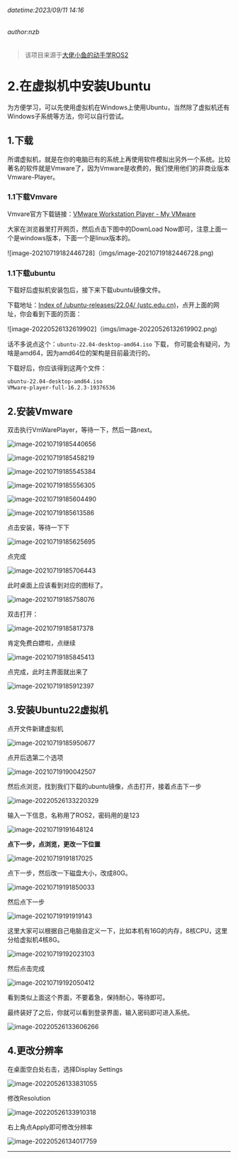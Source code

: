 ###### datetime:2023/09/11 14:16

###### author:nzb

> 该项目来源于[大佬小鱼的动手学ROS2](https://fishros.com/d2lros2)

# 2.在虚拟机中安装Ubuntu

为方便学习，可以先使用虚拟机在Windows上使用Ubuntu，当然除了虚拟机还有Windows子系统等方法，你可以自行尝试。

## 1.下载

所谓虚拟机，就是在你的电脑已有的系统上再使用软件模拟出另外一个系统。比较著名的软件就是Vmware了，因为Vmware是收费的，我们使用他们的非商业版本Vmware-Player。

### 1.1下载Vmvare

Vmvare官方下载链接：[VMware Workstation Player - My VMware](https://my.vmware.com/en/web/vmware/downloads/details?downloadGroup=WKST-PLAYER-1612&productId=1039&rPId=66621)

大家在浏览器里打开网页，然后点击下图中的DownLoad Now即可，注意上面一个是windows版本，下面一个是linux版本的。

![image-20210719182446728]（imgs/image-20210719182446728.png)

### 1.1下载ubuntu

下载好后虚拟机安装包后，接下来下载ubuntu镜像文件。

下载地址：[Index of /ubuntu-releases/22.04/ (ustc.edu.cn)](http://mirrors.ustc.edu.cn/ubuntu-releases/22.04/)，点开上面的网址，你会看到下面的页面：

![image-20220526132619902]（imgs/image-20220526132619902.png)



话不多说点这个：`ubuntu-22.04-desktop-amd64.iso` 下载， 你可能会有疑问，为啥是amd64，因为amd64位的架构是目前最流行的。

下载好后，你应该得到这两个文件：

```
ubuntu-22.04-desktop-amd64.iso
VMware-player-full-16.2.3-19376536
```

## 2.安装Vmware

双击执行VmWarePlayer，等待一下，然后一路next。

![image-20210719185440656](imgs/image-20210719185440656.png)

![image-20210719185458219](imgs/image-20210719185458219.png)

![image-20210719185545384](imgs/image-20210719185545384.png)

![image-20210719185556305](imgs/image-20210719185556305.png)

![image-20210719185604490](imgs/image-20210719185604490.png)

![image-20210719185613586](imgs/image-20210719185613586.png)

点击安装，等待一下下

![image-20210719185625695](imgs/image-20210719185625695.png)

点完成

![image-20210719185706443](imgs/image-20210719185706443.png)

此时桌面上应该看到对应的图标了。

![image-20210719185758076](imgs/image-20210719185758076.png)

双击打开：

![image-20210719185817378](imgs/image-20210719185817378.png)

肯定免费白嫖啦，点继续

![image-20210719185845413](imgs/image-20210719185845413.png)

点完成，此时主界面就出来了

![image-20210719185912397](imgs/image-20210719185912397.png)

## 3.安装Ubuntu22虚拟机

点开文件新建虚拟机



![image-20210719185950677](imgs/image-20210719185950677.png)

点开后选第二个选项

![image-20210719190042507](imgs/image-20210719190042507.png)

然后点浏览，找到我们下载的ubuntu镜像，点击打开，接着点击下一步

![image-20220526133220329](imgs/image-20220526133220329.png)

输入一下信息，名称用了ROS2，密码用的是123

![image-20210719191648124](imgs/image-20210719191648124.png)

**点下一步，点浏览，更改一下位置**

![image-20210719191817025](imgs/image-20210719191817025.png)

点下一步，然后改一下磁盘大小，改成80G。

![image-20210719191850033](imgs/image-20210719191850033.png)

然后点下一步

![image-20210719191919143](imgs/image-20210719191919143.png)

这里大家可以根据自己电脑自定义一下，比如本机有16G的内存，8核CPU，这里分给虚拟机4核8G。

![image-20210719192023103](imgs/image-20210719192023103.png)

然后点击完成

![image-20210719192050412](imgs/image-20210719192050412.png)

看到类似上面这个界面，不要着急，保持耐心，等待即可。

最终装好了之后，你就可以看到登录界面，输入密码即可进入系统。

![image-20220526133606266](imgs/image-20220526133606266.png)

## 4.更改分辨率

在桌面空白处右击，选择Display Settings

![image-20220526133831055](imgs/image-20220526133831055.png)

修改Resolution

![image-20220526133910318](imgs/image-20220526133910318.png)

右上角点Apply即可修改分辨率

![image-20220526134017759](imgs/image-20220526134017759.png)

--------------